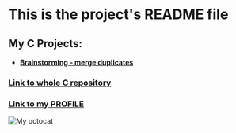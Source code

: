 # This is the project's README file

## __My C Projects__:
 	
 - [**Brainstorming - merge duplicates**](https://github.com/Sima-D/CProgramming/tree/master/Brainstorming)

### [__Link to whole C repository__](https://github.com/Sima-D/CProgramming)

### [__Link to my PROFILE__](https://github.com/Sima-D)

![My octocat](https://github.com/Sima-D/JavaProgramming/blob/master/octocat.png)
 
 
 
 
